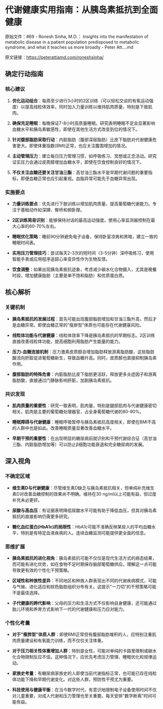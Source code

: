 # 代谢健康实用指南：从胰岛素抵抗到全面健康

原始文件：#69 - Ronesh Sinha, M.D.： Insights into the manifestation of metabolic disease in a patient population predisposed to metabolic syndrome, and what it teaches us more broadly - Peter Att….md

原文链接：https://peterattiamd.com/roneshsinha/

## 确定行动指南

### 核心建议

1. **优化运动组合**：每周至少进行3小时的2区训练（可以轻松交谈的有氧运动强度）以提高线粒体效率，同时加入力量训练以维持肌肉质量，特别是下肢肌肉。

2. **确保充足睡眠**：每晚保证7-8小时高质量睡眠。研究表明睡眠不足会显著影响血糖水平和胰岛素敏感性，即使在其他生活方式改变到位的情况下。

3. **针对腹部脂肪采取行动**：内脏脂肪（腹部深层脂肪）比皮下脂肪对代谢健康危害更大。即使体重指数(BMI)正常，也应关注腹围增加的情况。

4. **主动管理压力**：建立每日压力管理习惯，如呼吸练习、冥想或正念活动。研究证实压力会通过皮质醇增加血糖水平，即使在饮食控制良好的情况下。

5. **不仅关注血糖还要关注甘油三酯**：高甘油三酯水平是早期代谢问题的重要指标，即便血糖正常也应引起重视。血脂异常可能先于血糖异常出现。

### 实施要点

- **力量训练要点**：优先进行下肢训练以增加肌肉质量，提高葡萄糖代谢能力。专注于基础动作如深蹲、臀桥和俯卧撑。

- **2区训练简易识别**：能够保持对话的最高运动强度。使用心率监测器控制在最大心率的60-70%左右。

- **睡眠优化策略**：睡前90分钟避免电子设备，保持卧室凉爽和黑暗，建立一致的睡眠时间表。

- **实用压力管理技巧**：尝试每天2-3次的短时间（3-5分钟）深呼吸练习，使用智能手表或应用程序追踪心率变异性作为生物反馈。

- **饮食调整**：如果出现胰岛素抵抗迹象，考虑减少碳水化合物摄入，尤其是晚餐时段，增加健康脂肪（主要是单不饱和脂肪）和优质蛋白质。

## 核心解析

### 关键机制

- **胰岛素抵抗的发展过程**：首先可能出现腹部脂肪增加和甘油三酯升高，然后才是血糖异常。即使血糖正常的"瘦胖型"体质也可能存在代谢健康风险。

- **线粒体功能与代谢健康**：线粒体效率下降是胰岛素抵抗的早期标志。2区训练直接改善线粒体功能，提高细胞利用脂肪产生能量的能力。

- **压力-血糖连接机制**：压力激素皮质醇会增加脂肪释放游离脂肪酸，这些脂肪酸流向肝脏促进葡萄糖新生，导致血糖升高。同时，皮质醇也直接抑制胰岛素作用。

- **腹部脂肪的特殊危害**：内脏脂肪比皮下脂肪更活跃，释放更多炎症因子和游离脂肪酸，直接通过门静脉影响肝脏，加剧胰岛素抵抗。

### 共识发现

- **肌肉质量的重要性**：研究一致表明，肌肉量，特别是腿部肌肉与代谢健康密切相关。肌肉是主要的葡萄糖处理器官，占全身葡萄糖代谢的80-90%。

- **睡眠障碍与代谢健康**：睡眠呼吸暂停与胰岛素抵抗高度相关，即使在BMI不高的人群中也是如此。改善睡眠质量显著改善血糖水平。

- **早期干预的重要性**：在出现明显的糖尿病前就识别和干预代谢综合征（高甘油三酯、内脏脂肪增加等）可以防止β细胞功能衰退和完全糖尿病的发展。

## 深入视角

### 不确定区域

- **维生素D与代谢健康**：尽管维生素D缺乏与胰岛素抵抗相关，但单纯补充维生素D对改善血糖控制的效果尚不明确。维持在30 ng/ml以上可能有益，但过度补充未必更好。

- **尿酸与高血压**：有证据表明降低尿酸水平可能有助于降低血压，但其对胰岛素抵抗的直接影响仍需更多研究。

- **糖化血红蛋白(HbA1c)的局限性**：HbA1c可能不准确反映某些人的平均血糖水平，特别是有特定血液疾病的人。连续血糖监测可能提供更全面的信息。

### 思维扩展

- **胰岛素抵抗的进化视角**：胰岛素抵抗可能不仅仅是现代生活方式的病态结果，而可能有进化优势，如在食物不足时期保存脑部葡萄糖供应。理解这一点可能导致更有效的个性化干预策略。

- **区域性和种族性差异**：不同地区和种族人群表现出不同的代谢疾病模式，可能与气候、进化适应和棕色脂肪组织分布有关。这提示"一刀切"的干预策略可能不是最佳选择。

- **子代健康的跨代影响**：父母的压力和生活方式不仅影响自身健康，还可能通过胎儿环境和养育方式影响下一代的代谢健康和压力应对能力。

### 个性化考量

- **对于"瘦胖型"体质人群**：即使BMI正常但有腹部脂肪堆积的人，应特别注重肌肉质量建设和有氧能力训练，而不仅仅关注体重。

- **对于压力相关性体重增加人群**：特别是女性，可能对单纯的卡路里限制或碳水化合物限制反应不佳。这种情况下，应优先考虑压力管理、睡眠优化和规律运动。

- **家族史考量**：有糖尿病家族史的人即使当前代谢指标正常，也可能已存在线粒体功能下降和早期代谢变化。对这些人群，预防性干预尤为重要。

- **科技使用与健康平衡**：在当今数字时代，有意识地限制电子设备使用时间不仅对儿童重要，对成人代谢和压力管理也至关重要。每天安排"数字断离"时间可能有益。